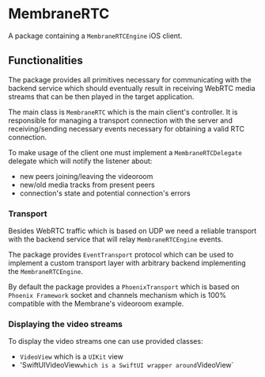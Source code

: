# MembraneRTC

A package containing a `MembraneRTCEngine` iOS client.

## Functionalities
The package provides all primitives necessary for communicating with the backend service
which should eventually result in receiving WebRTC media streams that can be then played in the target application.

The main class is `MembraneRTC` which is the main client's controller. It is responsible for managing a transport connection
with the server and receiving/sending necessary events necessary for obtaining a valid RTC connection.

To make usage of the client one must implement a `MembraneRTCDelegate` delegate which will notify the listener about:
- new peers joining/leaving the videoroom
- new/old media tracks from present peers
- connection's state and potential connection's errors

### Transport
Besides WebRTC traffic which is based on UDP we need a reliable transport with the backend service that
will relay `MembraneRTCEngine` events.

The package provides `EventTransport` protocol which can be used to implement a custom transport layer with arbitrary backend
implementing the `MembraneRTCEngine`.

By default the package provides a `PhoenixTransport` which is based on `Phoenix Framework` socket and channels mechanism
which is 100% compatible with the Membrane's videoroom example.

### Displaying the video streams
To display the video streams one can use provided classes:
- `VideoView` which is a `UIKit` view
- 'SwiftUIVideoView` which is a SwiftUI wrapper around `VideoView`

